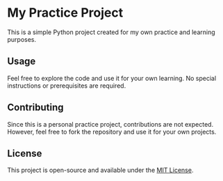 # My Practice Project

This is a simple Python project created for my own practice and learning purposes.

## Usage

Feel free to explore the code and use it for your own learning. No special instructions or prerequisites are required.

## Contributing

Since this is a personal practice project, contributions are not expected. However, feel free to fork the repository and use it for your own projects.

## License

This project is open-source and available under the [MIT License](LICENSE).
